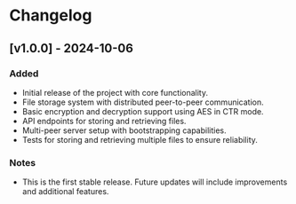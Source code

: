 # Changelog

## [v1.0.0] - 2024-10-06
### Added
- Initial release of the project with core functionality.
- File storage system with distributed peer-to-peer communication.
- Basic encryption and decryption support using AES in CTR mode.
- API endpoints for storing and retrieving files.
- Multi-peer server setup with bootstrapping capabilities.
- Tests for storing and retrieving multiple files to ensure reliability.

### Notes
- This is the first stable release. Future updates will include improvements and additional features.
